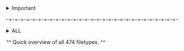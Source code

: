 <details>
<summary>Important</summary>

<details>
<summary></summary>
<br>
Test
</details>


  
  
</details>

-=-=-=-=-=-=-=-=-=-=-=-=-=-=-=-=-=-=-=-=-=-=-=-=-=-=-=-=-=-

<details>
<summary>ALL</summary>
<details>
<summary>- guest -</summary>
<br>
Binary Plist file
https://stackoverflow.com/questions/8856032/reading-binary-plist-files-with-python
</details>

<details>
<summary>0</summary>
<br>
Logs
</details>

<details>
<summary>01a182ccb2848cb61a78ee8edd088b757083200e57</summary>
<br>
PKzip file. Renamed to xxx.pk and extracted businesslinks-0-1.dat.
https://github.com/dragoneyeintel/Magnet-User-Summit-2022-CTF/blob/4c41326d5d62114a9adc2214c351147091231a47/Extracted/businesslinks-0-1.dat
</details>

<details>
<summary>01a7155ea82a8bf70bd52172f2bb095e2c9e56c887</summary>
<br>
PKzip file. Renamed to xxx.pk and extracted businesslinks-0-1.dat.
https://github.com/dragoneyeintel/Magnet-User-Summit-2022-CTF/blob/983da7eb4c75bcfa7891182ba32aa6a65fc80a99/Extracted/businesslinks-0-1(2).dat
</details>

<details>
<summary>01a92869d1a41e895440cc0e4c835997f2a5851643</summary>
<br>
Strings which look like some unknown hashtype
</details>

<details>
<summary>01ac3f2a907c5bff537110a6faea78ff2cf33b42f5</summary>
<br>
PKzip file. Renamed to xxx.pk and extracted DomainShard-0_1_1059816941902528299.dat.
https://github.com/dragoneyeintel/Magnet-User-Summit-2022-CTF/blob/35a79f60998617ff041e7007444588f5dff4ff97/Extracted/DomainShard-0_1_1059816941902528299.dat
Contains similar hash-looking strings as 01a92869d1a41e895440cc0e4c835997f2a5851643 but this file contains one more.
</details>

<details>
<summary>01ae7a0563b667f383ea497cbcdf4224c5630e74fc</summary>
<br>
PKzip file. Renamed to xxx.pk and extracted businesslinks-0-1.dat.
https://github.com/dragoneyeintel/Magnet-User-Summit-2022-CTF/blob/086f986d0efffccf3b51054aeedb2a0045c14aeb/Extracted/businesslinks-0-1(3).dat
</details>

<details>
<summary>01b2a07bb6cb3486cbbd0e80c9a91aa84493d65ec9</summary>
<br>
Some hash format similar to 01a92869d1a41e895440cc0e4c835997f2a5851643.
</details>

<details>
<summary>01b537b2c6c98c9188c1b11ca3d4a2307d75b46e34</summary>
<br>
PKzip file contained DomainShard-0_1_15750228613480693027.dat.
https://github.com/dragoneyeintel/Magnet-User-Summit-2022-CTF/blob/08c98120467246ff69baf77d08108c132a0a8b97/Extracted/DomainShard-0_1_15750228613480693027.dat
</details>

<details>
<summary>01ba6a11deec6671b3d668fa96ef786a0ae88df630</summary>
<br>
PKzip file contained DomainShard-0_1_17814735017227611018.dat.
https://github.com/dragoneyeintel/Magnet-User-Summit-2022-CTF/blob/6ad74d46d44c8ac2ab9d9a10eaee87b5a956461d/Extracted/DomainShard-0_1_17814735017227611018.dat
</details>

<details>
<summary>01cfee36da5707a8f7ab40008f141a32a5a8e2fe06</summary>
<br>
PKzip file. Renamed to xxx.pk and extracted businesslinks-0-1.dat.
https://github.com/dragoneyeintel/Magnet-User-Summit-2022-CTF/blob/9aada1c334666cfa40dc3b8542adc362071258a2/Extracted/businesslinks-0-1(4).dat
</details>

<details>
<summary>01d0f897c670d134a83d2e0fcb81795d1a7da21df1</summary>
<br>
PKzip file. Renamed to xxx.pk and extracted businesslinks-0-1.dat.
https://github.com/dragoneyeintel/Magnet-User-Summit-2022-CTF/blob/0da503f86973f48e89865a51bc8c07dcba6f67ab/Extracted/businesslinks-0-1(5).dat
</details>

<details>
<summary>01d7e1539a0b85895c488c5dbf65e58c0cdaf9ee31</summary>
<br>
Some hash format similar to 01a92869d1a41e895440cc0e4c835997f2a5851643.
</details>

<details>
<summary>01d7ea7f6579bbe3e625320ea604a1dbb55aead9b8</summary>
<br>
PKzip file contained DomainShard-0_1_4193680857992506720.dat.
https://github.com/dragoneyeintel/Magnet-User-Summit-2022-CTF/blob/e060458ce5c1efc560c7c777c8a7ee746957ff71/Extracted/DomainShard-0_1_4193680857992506720.dat
</details>

<details>
<summary>01de14bb3aa450c35d1e56706f7eea2aa7ceb7ab39</summary>
<br>
PKzip file. Renamed to xxx.pk and extracted businesslinks-0-1.dat.
https://github.com/dragoneyeintel/Magnet-User-Summit-2022-CTF/blob/e299951ced2e79ca852377ec48b0abdf70531e56/Extracted/businesslinks-0-1(6).dat
</details>

<details>
<summary>01e8f2ab581d4c5a420a7782abe7fe2d68b1659d55</summary>
<br>
Small list of generic data values.
</details>

<details>
<summary>01ff3bb9cbec32a01757759ca8d2ec2168957028fe</summary>
<br>
PKzip file. Renamed to xxx.pk and extracted businesslinks-0-1.dat.
https://github.com/dragoneyeintel/Magnet-User-Summit-2022-CTF/blob/941fee01aa9bd4a25d3fc28c182e56314ff644d7/Extracted/businesslinks-0-1(7).dat
</details>

<details>
<summary>1</summary>
<br>
account.1 contains string 17768365815 - Referencing Application Support Account
Logs, SQLite3 DB
</details>

<details>
<summary>1-shm</summary>
<br>
MapsSync file with charmaps
</details>

<details>
<summary>1-wal</summary>
<br>
MapsSync file contains some links and map locations.
</details>

<details>
<summary>2</summary>
<br>
Another launchd log.
</details>

<details>
<summary>04cf566da4934537217968e14b093c586133990669</summary>
<br>
dataStore__ATXDataStore
</details>

<details>
<summary>10</summary>
<br>
Binary Plist file.
</details>

<details>
<summary>011e39578862d015cdc6b65244592e2d4e4aeda759</summary>
<br>
PKzip file contains ChatSuggestShard-1-2.dat & ChatSuggestShard-0-2.dat.
https://github.com/dragoneyeintel/Magnet-User-Summit-2022-CTF/blob/2261df43c559d1908f9ed5c1a8223c751d709516/Extracted/ChatSuggestShard-1-2.dat
https://github.com/dragoneyeintel/Magnet-User-Summit-2022-CTF/blob/2261df43c559d1908f9ed5c1a8223c751d709516/Extracted/ChatSuggestShard-0-2.dat
Unknown data format.
</details>

<details>
<summary>11</summary>
<br>
Binary Plist file.
</details>

<details>
<summary>013dae8748a9dc11e0f6c207a694628c57a17b0347</summary>
<br>
PKzip file contains ChatSuggestShard-1-2.dat & ChatSuggestShard-0-2.dat.
https://github.com/dragoneyeintel/Magnet-User-Summit-2022-CTF/blob/3bcfbedcc0bb9370fbc6ee65e18a5ec7027a0c71/Extracted/ChatSuggestShard-0-2(2).dat
https://github.com/dragoneyeintel/Magnet-User-Summit-2022-CTF/blob/3bcfbedcc0bb9370fbc6ee65e18a5ec7027a0c71/Extracted/ChatSuggestShard-1-2(2).dat
</details>

<details>
<summary>013e28d7c44e81f577fdfba10439859f7885a9e137</summary>
<br>
Some hash format similar to 01a92869d1a41e895440cc0e4c835997f2a5851643.
</details>

<details>
<summary>018a3b927103196accdc4986dcc382e20464972d79</summary>
<br>
PKzip file contains ChatSuggestShard-1-2.dat & ChatSuggestShard-0-2.dat.
https://github.com/dragoneyeintel/Magnet-User-Summit-2022-CTF/blob/cce435ad351c774738422306919a4db7d8d88fdd/Extracted/ChatSuggestShard-0-2(3).dat
https://github.com/dragoneyeintel/Magnet-User-Summit-2022-CTF/blob/cce435ad351c774738422306919a4db7d8d88fdd/Extracted/ChatSuggestShard-1-2(3).dat
</details>

<details>
<summary>018a7b6b83c6309c41b6d3da96aa3774e88cee81d6</summary>
<br>
PKzip file contained DomainShard-0_1_9502896460801207076.dat.
https://github.com/dragoneyeintel/Magnet-User-Summit-2022-CTF/blob/8bcafd48ca5643990b866e82b09e51557a3b55fc/Extracted/DomainShard-0_1_9502896460801207076.dat
Some hash format similar to 01a92869d1a41e895440cc0e4c835997f2a5851643.
</details>

<details>
<summary>018f2be55db485ad031f4e01658bce735e222df9d2</summary>
<br>
Some hash format similar to 01a92869d1a41e895440cc0e4c835997f2a5851643.
</details>

<details>
<summary>019bcdbb9094048407bf49d87c5dcdb7f8a0584828</summary>
<br>
PKzip file contained DomainShard-0_1_9316137462197924765.dat.
https://github.com/dragoneyeintel/Magnet-User-Summit-2022-CTF/blob/7c1b0cf9842a26448899d161ed973646a56dd88e/Extracted/DomainShard-0_1_9316137462197924765.dat
Some hash format similar to 01a92869d1a41e895440cc0e4c835997f2a5851643.
</details>

<details>
<summary>66</summary>
<br>
Some journal with the ID 3862409B-690E-4050-8366-17BEA2AA555B.
</details>

<details>
<summary>0125c0b2ccd24579ba2858f289315798ee00b203f1</summary>
<br>
Contained directories. Zipped and uploaded to:
https://github.com/dragoneyeintel/Magnet-User-Summit-2022-CTF/blob/c34b08ee16e2714545e1561019a9e06b351b3481/Extracted/0125c0b2ccd24579ba2858f289315798ee00b203f1.zip
</details>

<details>
<summary>128</summary>
<br>
File with string #IMPOSTOR v001 and unknown data. Amongus?!
</details>

<details>
<summary>0129f8927a29c1a46478e9269e0072cee6f2650b2e</summary>
<br>
PKzip file. Renamed to xxx.pk and extracted businesslinks-0-1.dat.
https://github.com/dragoneyeintel/Magnet-User-Summit-2022-CTF/blob/c2492407bc9d4cebdd8c3b96be2d8e80acc1d645/Extracted/businesslinks-0-1(8).dat
</details>

<details>
<summary>0154ad776c157934833d4a2db8406338e2c3aa1a71</summary>
<br>
PKzip file contains DomainShard-0_1_7780353249969419096.dat. 
https://github.com/dragoneyeintel/Magnet-User-Summit-2022-CTF/blob/7782a39e31fd8fab342bb446ab784bfc2237614f/Extracted/DomainShard-0_1_7780353249969419096.dat
</details>

<details>
<summary>0169f8f53f151460a63088e8b598f2085384fa86b1</summary>
<br>
PKzip file. Renamed to xxx.pk and extracted businesslinks-0-1.dat.
</details>

<details>
<summary>0185d30323756419148e28aa455dcede13720d1a9f</summary>
<br>
PKzip file contains DomainShard-0_1_2445241258109774241.dat.
https://github.com/dragoneyeintel/Magnet-User-Summit-2022-CTF/blob/b988610f0df91bd3529dc56684d0269437256b13/Extracted/DomainShard-0_1_2445241258109774241.dat
</details>

<details>
<summary>0404d6a6feac9c9033b09438bea2d2b23ef9e2dfc5</summary>
<br>
Unknown Data Format.
</details>

<details>
<summary>01197cfdd66349294c4be7ba405805003c5561feca</summary>
<br>
PKzip file contained DomainShard-0_1_14147378989737520402.dat.
https://github.com/dragoneyeintel/Magnet-User-Summit-2022-CTF/blob/623044d7a778e6f0a656e498e83d20345bddc65d/Extracted/DomainShard-0_1_14147378989737520402.dat
</details>

<details>
<summary>01256f67bf8bd8fe34ec322581b81d825de5008888</summary>
<br>
Some hash format similar to 01a92869d1a41e895440cc0e4c835997f2a5851643.
</details>

<details>
<summary>01269aec1979091b3bdd737b4fa0ece8fd846f97db</summary>
<br>
PKzip file. Renamed to xxx.pk and extracted businesslinks-0-1.dat.
</details>

<details>
<summary>01514fe2f4af73f5084c94d696805202595fa49355</summary>
<br>
PKzip file. Renamed to xxx.pk and extracted businesslinks-0-1.dat.
</details>

<details>
<summary>014727dc7648d0e379fa996ca57f8b2b597abb1ca4</summary>
<br>
Some hash format similar to 01a92869d1a41e895440cc0e4c835997f2a5851643.
</details>

<details>
<summary>016368caf4ed6ec90b38c535c84356e8df515e509e</summary>
<br>
PKzip file contains DomainShard-0_1_2445241258109774241.dat.
https://github.com/dragoneyeintel/Magnet-User-Summit-2022-CTF/blob/c6d2020d847f394d523f5ff2cdf6d0d6c2d0898e/Extracted/DomainShard-0_1_15341726279663982934.dat
</details>

<details>
<summary>053846-160</summary>
<br>
Pointing to bundle locations.
</details>

<details>
<summary>084438-1</summary>
<br>
Unknown Data Format.
</details>

<details>
<summary>090831-1364</summary>
<br>
Pointing to locationd bundles and frameworks.
</details>

<details>
<summary>108343-1</summary>
<br>
Unknown Data Format.
</details>

<details>
<summary>0129661ceee244e344b426b1af33969cffb4641420</summary>
<br>
Some hash format similar to 01a92869d1a41e895440cc0e4c835997f2a5851643.
</details>

<details>
<summary>142723-136</summary>
<br>
Pointing to locationd bundles and frameworks.
</details>

<details>
<summary>173934-1</summary>
<br>
Unknown Data Format.
</details>

<details>
<summary>0198867b10efb4d8e8aa0a0c5758a61ed2194efc21</summary>
<br>
PKzip file contains DomainShard-0_1_2568410618508953843.dat.
https://github.com/dragoneyeintel/Magnet-User-Summit-2022-CTF/blob/161ba3ad95ef5ce49c66e0fdc9112549641e96f0/Extracted/DomainShard-0_1_2568410618508953843.dat
</details>

<details>
<summary>234837-14</summary>
<br>
Contains MAC Addreses.
</details>

<details>
<summary>257039-1</summary>
<br>
Contains MAC Addreses.
</details>

<details>
<summary>257239-174</summary>
<br>
Contains MAC Addreses.
</details>

<details>
<summary>271542-72</summary>
<br>
Unknown Data Format.
</details>

<details>
<summary>279693-109</summary>
<br>
Pointing to locationd bundles and frameworks.
</details>

<details>
<summary>321447-43</summary>
<br>
Pointing to locationd bundles and frameworks.
</details>

<details>
<summary>333759-117</summary>
<br>
Pointing to locationd bundles and frameworks.
</details>

<details>
<summary>378768-12</summary>
<br>
Contains MAC Addreses.
</details>

<details>
<summary>389074-16</summary>
<br>
Contains MAC Addreses.
</details>

<details>
<summary>458158-688</summary>
<br>
Pointing to locationd bundles and frameworks.
</details>

<details>
<summary>477703-125</summary>
<br>
Pointing to locationd bundles and frameworks.
</details>

<details>
<summary>579934-27</summary>
<br>
Contains MAC Addreses.
</details>

<details>
<summary>630586-9</summary>
<br>
Unknown Data Format.
</details>

<details>
<summary>723280-2021</summary>
<br>
Pointing to locationd bundles and frameworks.
</details>

<details>
<summary>796170-65</summary>
<br>
Contains MAC Addreses.
</details>

<details>
<summary>961198-3</summary>
<br>
Unknown Data Format.
</details>

<details>
<summary>aac</summary>
<br>
Audio files for Twitter.
</details>

<details>
<summary>acv</summary>
<br>
Filter Assets for Twitter.
</details>

<details>
<summary>aifc</summary>
<br>
Audio files for Signal.
</details>

<details>
<summary>aiff</summary>
<br>
Audio files for Water Sort Puzzle, Books, and Twitter
</details>

<details>
<summary>airdrop_dbv4</summary>
<br>
Unkown Data Format.
</details>

<details>
<summary>analytics</summary>
<br>
Binary Plist.
</details>

<details>
<summary>analyticsData</summary>
<br>
Raw data for corona.
{"1642803189":"%7B%22tm%22%3A1642803189%2C%22c%22%3A%22US%22%2C%22b%22%3A%22s140229%22%2C%22pl%22%3A%22iOS15%2E0%2E2%22%2C%22w%22%3A2811%2C%22bi%22%3A%22ru%2Eappscraft%2ECollectorGame%22%2C%22i%22%3A19013%2C%22m%22%3A625%2C%22d%22%3A19013%7D","1643827647":"%7B%22tm%22%3A1643827647%2C%22c%22%3A%22US%22%2C%22b%22%3A%22s140229%22%2C%22pl%22%3A%22iOS15%2E0%2E2%22%2C%22w%22%3A2812%2C%22bi%22%3A%22ru%2Eappscraft%2ECollectorGame%22%2C%22i%22%3A19013%2C%22r7%22%3A1%2C%22m%22%3A626%2C%22r1%22%3A1%2C%22d%22%3A19025%7D"}
</details>

<details>
<summary>anon</summary>
<br>
Logs and data. Mentions Verizon.
</details>

<details>
<summary>appremoval</summary>
<br>
App removal protocol files.
</details>

<details>
<summary>archive</summary>
<br>
FaceTime, Phone, and other logs (Binary Plist format)
</details>

<details>
<summary>ast</summary>
<br>
Utilized by Snapchat.
</details>

<details>
<summary>austrip</summary>
<br>
Audio supressor presets.
</details>

<details>
<summary>avl</summary>
<br>
Unkown Data Format. Locationd cache.
</details>

<details>
<summary>b137</summary>
<br>
Unkown Data Format. (Kernel Cache)
</details>

<details>
<summary>b165</summary>
<br>
Unkown Data Format. (Kernel Cache)
</details>

<details>
<summary>backup</summary>
<br>
Unkown Data Format. Binary and Magic Leap maybe?
</details>

<details>
<summary>badgeCounts</summary>
<br>
Binary Plist for gamecenter badges.
</details>

<details>
<summary>bf2-head</summary>
<br>
Unkown Data Format.
</details>

<details>
<summary>bf2-tail</summary>
<br>
Unkown Data Format.
</details>

<details>
<summary>bin</summary>
<br>
Binary Files. Many chess related binaries.
</details>

<details>
<summary>binarycookies</summary>
<br>
Cookies and links. Device IDs 37e77518-7518-1839-39c3-c34541a8f181, 6cfce81a-e81a-1a13-13ef-ef4e029348e1.
</details>

<details>
<summary>binarypb</summary>
<br>
GMail timestamp calculator mapper.
</details>

<details>
<summary>blacklist</summary>
<br>
Locally blacklisted suggestion words possibly.
</details>

<details>
<summary>br</summary>
<br>
Unkown Data Format.
</details>

<details>
<summary>buckets</summary>
<br>
Unkown Data Format.
</details>

<details>
<summary>c3b</summary>
<br>
3D object file. (GeoServices)
</details>

<details>
<summary>c3h</summary>
<br>
3D object file. (GeoServices)
</details>

<details>
<summary>caar</summary>
<br>
Binary Plists.
</details>

<details>
<summary>cache</summary>
<br>
Binary Plist and logs.
</details>

<details>
<summary>cached</summary>
<br>
Generic webpage caching.
</details>

<details>
<summary>cache-shm</summary>
<br>
Unknown Data Format.
</details>

<details>
<summary>cache-wal</summary>
<br>
SQLite Data.
</details>

<details>
<summary>caf</summary>
<br>
Core Audio Format Files, mainly Wire, Signal, Bumble, GMail, some used by IOS.
</details>

<details>
<summary>caml</summary>
<br>
XML properties for weather animations.
</details>

<details>
<summary>car</summary>
<br>
Compiled asset catalogs for each application.
</details>

<details>
<summary>cdm</summary>
<br>
Binary Plist Files.
</details>

<details>
<summary>cer</summary>
<br>
Signal and Reddit certificate files.
</details>

<details>
<summary>cert</summary>
<br>
Apple Voice signing Certifiacte.
</details>

<details>
<summary>cfg</summary>
<br>
Unknown Data Formats.
</details>

<details>
<summary>chrono-timeline</summary>
<br>
Binary Plist Files.
</details>

<details>
<summary>cloudkeychainproxy3</summary>
<br>
Binary Plist File.
</details>

<details>
<summary>cloudphotodb</summary>
<br>
SQLite3 DB.
</details>

<details>
<summary>cloudphotodb-shm</summary>
<br>
Unknown Data Formats.
</details>

<details>
<summary>cloudphotodb-wal</summary>
<br>
Unknown Data Formats.
</details>

<details>
<summary>clsrecord</summary>
<br>
Logs.
</details>

<details>
<summary>cmdsyncagent</summary>
<br>
Binary Plist Files.
</details>

<details>
<summary>cmsketch</summary>
<br>
Unknown Data Formats.
</details>

<details>
<summary>colorboxes</summary>
<br>
Binary Plist Files.
</details>

<details>
<summary>com%2Fprofile_banners%2F1079665371521732608%2F1546248329</summary>
<br>
JFIF image.
https://github.com/dragoneyeintel/Magnet-User-Summit-2022-CTF/blob/95ddcff059870e80b13b1d1adb620a4929eedc60/Extracted/banner.jfif
</details>

<details>
<summary>com%2Fsemantic_core_img%2F1349364783632379904%2FkJiqsw6o%3Fformat%3Djpg%26name%3Dorig</summary>
<br>
JFIF image.
https://github.com/dragoneyeintel/Magnet-User-Summit-2022-CTF/blob/a41f00fbf88a2126f3195d3b3aeabd275667b5ab/Extracted/banner(2).jfif
</details>

<details>
<summary>composermodule</summary>
<br>
Unknown Data Format, all for Snapchat.
</details>

<details>
<summary>config</summary>
<br>
Some Binary Plist files, some XML config files. Contains many tokens and keys.
</details>

<details>
<summary>CoreSuggestions</summary>
<br>
Binary Plist Files.
</details>

<details>
<summary>coretelephony</summary>
<br>
Binary Plist Files.
</details>

<details>
<summary>corona-archive</summary>
<br>
Unknown file (magic bits "rac") for Collector application.
</details>

<details>
<summary>counters</summary>
<br>
Binary Plist File.
</details>

<details>
<summary>counts</summary>
<br>
Raw data and Binary Plist.
</details>

<details>
<summary>cpbitmap</summary>
<br>
Bitmap Files.
</details>

<details>
<summary>crc</summary>
<br>
In Documents and GeoPolygonDataAssets. 
</details>

<details>
<summary>crt</summary>
<br>
Certificates for Signal.
</details>

<details>
<summary>csl</summary>
<br>
Generic data.
</details>

<details>
<summary>css</summary>
<br>
Default Stylesheets.
</details>

<details>
<summary>csstore</summary>
<br>
Applinks and interesting strings.
</details>

<details>
<summary>csv</summary>
<br>
Battery Data.
</details>

<details>
<summary>ctrl</summary>
<br>
Binary Plist.
</details>

<details>
<summary>current</summary>
<br>
Discord Session Info
</details>

<details>
<summary>dat</summary>
<br>
Data. Some Binary Plist, some cleartext, some SQLite3, and some Unknown.
</details>

<details>
<summary>data</summary>
<br>
Data. Some Binary Plist, some cleartext, some SQLite3, and some Unknown.
</details>

<details>
<summary>database</summary>
<br>
SQLite3 DB.
</details>

<details>
<summary>dat-shm</summary>
<br>
Unknown Data Format.
</details>

<details>
<summary>dat-wal</summary>
<br>
Unknown Data Format.
</details>

<details>
<summary>db</summary>
<br>
Some Plist, some SQLite3 DB.
</details>

<details>
<summary>db-journal</summary>
<br>
Size 0
</details>

<details>
<summary>db-lock</summary>
<br>
Size 0
</details>

<details>
<summary>db-shm</summary>
<br>
Unknown Data Format.
</details>

<details>
<summary>db-wal</summary>
<br>
Unknown Data Format.
</details>

<details>
<summary>default</summary>
<br>
Logging/default.
</details>

<details>
<summary>defaults</summary>
<br>
Defualt XML options.
</details>

<details>
<summary>deflate</summary>
<br>
Unknown Data Format.
</details>

<details>
<summary>der</summary>
<br>
Certificates for Chess, Signal, Snapchat, Amplitude, library.
</details>

<details>
<summary>desdata</summary>
<br>
Data (Binary Plist) mapped to certs, one not size 0.
</details>

<details>
<summary>dfu</summary>
<br>
Unknown Data Format. Apple certificate appears near bottom.
</details>

<details>
<summary>DiagnosticExtension</summary>
<br>
Apple podcast extension.
</details>

<details>
<summary>dict</summary>
<br>
Siri translation hotfix. Interesting data.
</details>

<details>
<summary>directoryStoreFile</summary>
<br>
Unknown Data Format.
</details>

<details>
<summary>dnn</summary>
<br>
DotNetNuke Files.
</details>

<details>
<summary>doc</summary>
<br>
Unknown Data Format.
</details>

<details>
<summary>docobjects</summary>
<br>
SQLite3 DBs.
</details>

<details>
<summary>docobjects-shm</summary>
<br>
Unknown Data Format.
</details>

<details>
<summary>docobjects-wal</summary>
<br>
Unknown Data Format.
</details>

<details>
<summary>dspg</summary>
<br>
Reverb Suppressor data.
</details>

<details>
<summary>dyld4</summary>
<br>
Unknown Data Format.
</details>

<details>
<summary>DynamiteClientState</summary>
<br>
Size 0.
</details>

<details>
<summary>enc</summary>
<br>
Binary Plist.
</details>

<details>
<summary>enh</summary>
<br>
Java encoded DFILEs.
</details>

<details>
<summary>entitlements</summary>
<br>
GMail app associations.
</details>

<details>
<summary>EPSQL</summary>
<br>
SQLite3.
</details>

<details>
<summary>EPSQL-shm</summary>
<br>
Unknown Data Format.
</details>

<details>
<summary>EPSQL-wal</summary>
<br>
Unknown Data Format.
</details>

<details>
<summary>event</summary>
<br>
Binary Plist, event logging.
</details>

<details>
<summary>execution</summary>
<br>
Binary Plist.
</details>

<details>
<summary>fdt</summary>
<br>
Some DB with famous individuals and actors.
</details>

<details>
<summary>fdx</summary>
<br>
Unknown Data Format.
</details>

<details>
<summary>finishedPMUFaultHandling</summary>
<br>
Size 0.
</details>

<details>
<summary>finishedThisBoot</summary>
<br>
Size 0.
</details>

<details>
<summary>firstlaunch</summary>
<br>
Size 0.
</details>

<details>
<summary>fnm</summary>
<br>
Unknown Data Format.
</details>

<details>
<summary>fplshader</summary>
<br>
Textures Shaded.
</details>

<details>
<summary>fraghandler</summary>
<br>
Binary Plist.
</details>

<details>
<summary>fragment</summary>
<br>
Shading code.
</details>

<details>
<summary>framed</summary>
<br>
Blizzard framed data "patrick_bentl22Z$CEEC0393-C430-4B31-B44D-D2E3DA9F4F34".
</details>

<details>
<summary>fsh</summary>
<br>
Measuring/Snapchat graphics.
</details>

<details>
<summary>fst</summary>
<br>
Siri dictation.
</details>

<details>
<summary>geometry</summary>
<br>
Measuring/Snapchat graphics.
</details>

<details>
<summary>gif</summary>
<br>
Reddit, Twitter gifs (Anime Girl). Generic Chess app searching gifs.
</details>

<details>
<summary>gkpix</summary>
<br>
GameKit avatar img. (PNG)
https://github.com/dragoneyeintel/Magnet-User-Summit-2022-CTF/blob/9fc8a3e7cda0346c9c330bda3150e3bdf499f86e/Extracted/monogram-128@2x~iphone.png
https://github.com/dragoneyeintel/Magnet-User-Summit-2022-CTF/blob/9fc8a3e7cda0346c9c330bda3150e3bdf499f86e/Extracted/monogram-256@2x~iphone.png
</details>

<details>
<summary>glsl</summary>
<br>
GL shading files.
</details>

<details>
<summary>Gmail</summary>
<br>
Just the ID FDF8F6B2-01A2-48D3-8488-57F80ACA3716.
</details>

<details>
<summary>gpx</summary>
<br>
Waypoint marker generator (XML).
gpxgenerator.com
</details>

<details>
<summary>grwl</summary>
<br>
Unknown Data Format.
</details>

<details>
<summary>grwvel</summary>
<br>
Unknown Data Format.
</details>

<details>
<summary>gz</summary>
<br>
gz archives. One corrupted archive.
https://github.com/dragoneyeintel/Magnet-User-Summit-2022-CTF/blob/0e8b04bd9ed408e347371a3bd46399edd6652ae9/Extracted/ExtractedGZ.zip
</details>

<details>
<summary>hdr</summary>
<br>
Default Siri configs.
</details>

<details>
<summary>header</summary>
<br>
Unknown Data Format.
</details>

<details>
<summary></summary>
<br>
Binary Plist.
</details>

<details>
<summary>HEIC</summary>
<br>
HEIC images. Contain imgs of woods, starwars helmet, and building.
</details>

<details>
<summary>hfd</summary>
<br>
Unknown Data Format.
</details>

<details>
<summary>hfd-wal</summary>
<br>
Unknown Data Format.
</details>

<details>
<summary>htbl</summary>
<br>
Unknown Data Format.
</details>

<details>
<summary>htm</summary>
<br>
Query buttons.
</details>

<details>
<summary>html</summary>
<br>
HTML files (mostly just templates and terms & conditions.
</details>

<details>
<summary>icns</summary>
<br>
Apple Icon Format. Converted to png.
https://github.com/dragoneyeintel/Magnet-User-Summit-2022-CTF/blob/783b9a29fa705572c2e0f807beeb020ab07f52f2/Extracted/DocumentIcon.png
</details>

<details>
<summary>iconconfigpack</summary>
<br>
GeoServices icon config.
</details>

<details>
<summary>icondatapack</summary>
<br>
GeoServices icon data.
</details>

<details>
<summary>iconmappack</summary>
<br>
GeoServices icon map.
</details>

<details>
<summary>id2022-02-10</summary>
<br>
Binary Plist.
</details>

<details>
<summary>id2022-02-11</summary>
<br>
Binary Plist.
</details>

<details>
<summary>ids</summary>
<br>
Unknown Data Format.
</details>

<details>
<summary>idx</summary>
<br>
Unknown Data Format.
</details>

<details>
<summary>img</summary>
<br>
Cached generic png images.
https://github.com/dragoneyeintel/Magnet-User-Summit-2022-CTF/blob/22649acbe283420cf51bbc2f742c30a0bd94bdc8/Extracted/Img2Png.zip
</details>

<details>
<summary>img3</summary>
<br>
Unknown Data Format.
</details>

<details>
<summary>index</summary>
<br>
Unknown Data Format.
</details>

<details>
<summary>indexArrays</summary>
<br>
Unknown Data Format.
</details>

<details>
<summary>indexBigDates</summary>
<br>
Unknown Data Format.
</details>

<details>
<summary>indexCompactDirectory</summary>
<br>
Unknown Data Format.
</details>

<details>
<summary>indexDirectory</summary>
<br>
Unknown Data Format.
</details>

<details>
<summary>indexGroups</summary>
<br>
Unknown Data Format.
</details>

<details>
<summary>indexHead</summary>
<br>
Unknown Data Format.
</details>

<details>
<summary>indexIds</summary>
<br>
Unknown Data Format.
</details>

<details>
<summary>indexPositions</summary>
<br>
Unknown Data Format.
</details>

<details>
<summary>indexPositionTable</summary>
<br>
Unknown Data Format.
</details>

<details>
<summary>indexPostings</summary>
<br>
Unknown Data Format.
</details>

<details>
<summary>indexPostings</summary>
<br>
Unknown Data Format.
</details>

<details>
<summary>indexTermIds</summary>
<br>
Unknown Data Format.
</details>

<details>
<summary>indexUpdates</summary>
<br>
Unknown Data Format.
</details>

<details>
<summary>info</summary>
<br>
io.embrace last session info.
</details>

<details>
<summary>int</summary>
<br>
Num/Wordlist.
</details>

<details>
<summary>intentdefinition</summary>
<br>
Widget intent properties.
</details>

<details>
<summary>IntentsExtension</summary>
<br>
Intent extension "5081193220".
</details>

<details>
<summary>ips</summary>
<br>
Intense logging.
</details>

<details>
<summary>isdata</summary>
<br>
Icon cache data.
</details>

<details>
<summary>ithmb</summary>
<br>
Unknown Data Format.
</details>

<details>
<summary>jetkey</summary>
<br>
Unknown Data Format.
</details>

<details>
<summary>jetpack</summary>
<br>
Unknown Data Format.
</details>

<details>
<summary>jpeg</summary>
<br>
Jpeg images. One points to https://github.com/Syneware/fancy-events. This was an attachment file. Others are generic images.
</details>

<details>
<summary>jpg</summary>
<br>
Many many jpg images.
</details>

<details>
<summary>js</summary>
<br>
JS files.
</details>

<details>
<summary>jsbundle</summary>
<br>
JS bundle.
</details>

<details>
<summary>json</summary>
<br>
Many json files, some containing interesting info.
</details>

<details>
<summary>kb</summary>
<br>
Binary Plist.
</details>

<details>
<summary>keymap</summary>
<br>
KIM file.
</details>

<details>
<summary>keys</summary>
<br>
Key / Binary Plist files.
</details>

<details>
<summary>kgdb</summary>
<br>
SQLite3 DBs.
</details>

<details>
<summary>kgdb-shm</summary>
<br>
Unknown Data Format.
</details>

<details>
<summary>kgdb-wal</summary>
<br>
Unknown Data Format.
</details>

<details>
<summary>ktx</summary>
<br>
ktx snapshot files. May be able to compress to png with PVRTexTool. 
</details>

<details>
<summary>kvcache</summary>
<br>
Size 0.
</details>

<details>
<summary>last</summary>
<br>
Binary Plist.
</details>

<details>
<summary>launch</summary>
<br>
Size 0.
</details>

<details>
<summary>list</summary>
<br>
Encoded list files.
</details>

<details>
<summary>listUnsubscribeInfo</summary>
<br>
Binary Plist.
</details>

<details>
<summary>lite_diag</summary>
<br>
Binary Plist.
</details>

<details>
<summary>lns</summary>
<br>
Linkstash files.
</details>

<details>
<summary>loc</summary>
<br>
Unknown Data Format.
</details>

<details>
<summary>localstorage</summary>
<br>
SQLite and Binary Plist format local storage.
</details>

<details>
<summary>localstorage-shm</summary>
<br>
Unknown Data Format.
</details>

<details>
<summary>localstorage-wal</summary>
<br>
Unknown Data Format.
</details>

<details>
<summary>locations</summary>
<br>
Binary Plist.
</details>

<details>
<summary>lock</summary>
<br>
Size 0.
</details>

<details>
<summary>log</summary>
<br>
A number of logs.
</details>

<details>
<summary>lstm</summary>
<br>
Wordlists.
</details>

<details>
<summary>lullmodel</summary>
<br>
Unknown Data Format.
</details>

<details>
<summary>lzfse</summary>
<br>
Data.
</details>

<details>
<summary>m4a</summary>
<br>
Generic audio file(s).
</details>

<details>
<summary>m4r</summary>
<br>
Generic audio file(s).
</details>

<details>
<summary>mail</summary>
<br>
Binary Plist.
</details>

<details>
<summary>map</summary>
<br>
Unknown Data Format.
</details>

<details>
<summary>Maps</summary>
<br>
Binary Plist.
</details>

<details>
<summary>mapsdata</summary>
<br>
Binary Plist.
</details>

<details>
<summary>materialrecipe</summary>
<br>
Weather graphics XML files.
</details>

<details>
<summary>md</summary>
<br>
License File.
</details>

<details>
<summary>mdl</summary>
<br>
Phone transportation layer info.
</details>

<details>
<summary>mdplist</summary>
<br>
Unknown Data Format.
</details>

<details>
<summary>memgraph</summary>
<br>
Binary Plist.
</details>

<details>
<summary>mesh</summary>
<br>
Graphics meshing.
</details>

<details>
<summary>messages</summary>
<br>
Binary Plist.
</details>

<details>
<summary>meta</summary>
<br>
Binary Plist.
</details>

<details>
<summary>metadata</summary>
<br>
Binary Plist.
</details>

<details>
<summary>metal</summary>
<br>
Snapchat code.
</details>

<details>
<summary>metallib</summary>
<br>
Snapchat code.
</details>

<details>
<summary>metriclog</summary>
<br>
Logging.
</details>

<details>
<summary>migrated</summary>
<br>
Size 0.
</details>

<details>
<summary>model</summary>
<br>
Small list of data.
</details>

<details>
<summary>mom</summary>
<br>
Binary Plist.
</details>

<details>
<summary>mov</summary>
<br>
MOV video files. Three of the mov files are parts of live images. They have been converted to mp4 and uploaded.
https://github.com/dragoneyeintel/Magnet-User-Summit-2022-CTF/blob/d8d17c0b214ce56c747860622dd389a04692a358/Extracted/IMG_0002.MOV.mp4
https://github.com/dragoneyeintel/Magnet-User-Summit-2022-CTF/blob/2bfb97896ae909323e6975ae9ac42be3c4ce0fe9/Extracted/IMG_0010.MOV.mp4
https://github.com/dragoneyeintel/Magnet-User-Summit-2022-CTF/blob/d8d17c0b214ce56c747860622dd389a04692a358/Extracted/cplAX+3k7HgYFoRvckKira7ODHj5GLy.mp4
</details>

<details>
<summary>mp3</summary>
<br>
Generic audio files.
</details>

<details>
<summary>mp4</summary>
<br>
MP4 video files. Some interesting ones of a switch game and memes.
</details>

<details>
<summary>ms</summary>
<br>
Unknown Data Format.
</details>

<details>
<summary>mscrasheslogbuffer</summary>
<br>
Size 0.
</details>

<details>
<summary>name</summary>
<br>
Size 0.
</details>

<details>
<summary>net</summary>
<br>
Graphics data.
</details>

<details>
<summary>nib</summary>
<br>
Nib archives.
</details>

<details>
<summary>nlmodel</summary>
<br>
Binary Plist.
</details>

<details>
<summary>nnet</summary>
<br>
Networking Data.
</details>

<details>
<summary>noSplice</summary>
<br>
Networking Data.
</details>

<details>
<summary>NotificationData</summary>
<br>
Binary Plist.
</details>

<details>
<summary>nvd</summary>
<br>
Unknown Data Format.
</details>

<details>
<summary>nvm</summary>
<br>
Unknown Data Format.
</details>

<details>
<summary>offline</summary>
<br>
Binary Plist.
</details>

<details>
<summary>offsets</summary>
<br>
Unknown Data Format.
</details>

<details>
<summary>omo</summary>
<br>
Mom v2.
</details>

<details>
<summary>open</summary>
<br>
Logging.
</details>

<details>
<summary>otf</summary>
<br>
Fonts.
</details>

<details>
<summary>out</summary>
<br>
Unknown Data Format.
</details>

<details>
<summary>parameterGroup</summary>
<br>
Books parameters.
</details>

<details>
<summary>path</summary>
<br>
Binary Plist.
</details>

<details>
<summary>Patrick01627276-664494319210515</summary>
<br>
Binary Plist.
</details>

<details>
<summary>pb</summary>
<br>
Unknown format, keys & logging info.
</details>

<details>
<summary>pbd</summary>
<br>
Keys & logging info.
</details>

<details>
<summary>pem</summary>
<br>
Certificates.
</details>

<details>
<summary>persistence</summary>
<br>
Twuitter traffic conrtol.
</details>

<details>
<summary>plist</summary>
<br>
Binary Plist.
</details>

<details>
<summary>plj</summary>
<br>
Binary Plist.
</details>

<details>
<summary>plplist</summary>
<br>
Siri-related data.
</details>

<details>
<summary>PLSQL</summary>
<br>
SQLite3 Data.
</details>

<details>
<summary>PLSQL-shm</summary>
<br>
Unknown Data Format.
</details>

<details>
<summary>PLSQL-wal</summary>
<br>
Unknown Data Format.
</details>

<details>
<summary>png</summary>
<br>
Images. Many many images.
</details>

<details>
<summary>pnr</summary>
<br>
Unknown Data Format. Some type of logging.
</details>

<details>
<summary>pnrs</summary>
<br>
Unknown Data Format. Some type of logging.
</details>

<details>
<summary>PodcastsProductPageExtension</summary>
<br>
Plist.
</details>

<details>
<summary>ppkg</summary>
<br>
Provisioning files.
</details>

<details>
<summary>private</summary>
<br>
github "wireapp/wire-ios-testing" ~> 27.0.0
</details>

<details>
<summary>ProactiveAppPrediction</summary>
<br>
Unknown Data Format.
</details>

<details>
<summary>propstrip</summary>
<br>
Reverb Suppressor.
</details>

<details>
<summary>Protected</summary>
<br>
Binary Plist.
</details>

<details>
<summary>psh</summary>
<br>
DFile.
</details>

<details>
<summary>puzzle</summary>
<br>
Binary Plist.
</details>
  
<details>
<summary>py</summary>
<br>
Google translation api call.
</details>

<details>
<summary>qjsb</summary>
<br>
Code for QJS.
</details>

<details>
<summary>QuickLookExtension</summary>
<br>
Appdata.
</details>

<details>
<summary>recap</summary>
<br>
Binary Plist.
</details>

<details>
<summary>recents</summary>
<br>
Binary Plist.
</details>

<details>
<summary>record</summary>
<br>
Binary Plist.
</details>

<details>
<summary>resolved</summary>
<br>
github "wireapp/ocmock" "v3.4.3_xcframework"
github "wireapp/wire-ios-system" "36.0.0"
github "wireapp/wire-ios-testing" "27.0.0"
github "wireapp/wire-ios-utilities" "44.0.0"
</details>

<details>
<summary>resource</summary>
<br>
FMOD Sample Bank file. Extract audio with http://aezay.dk/aezay/fsbextractor/ did not work maybe not just FSB.
</details>

<details>
<summary>responses</summary>
<br>
Binary Plist.
</details>

<details>
<summary>rsp</summary>
<br>
Unity project log.
</details>

<details>
<summary>rtf</summary>
<br>
Disclamers and legal rich text format.
</details>

  
  
  
<details>
<summary>sbd3</summary>
<br>
Binary Plist.
</details>

<details>
<summary>scn</summary>
<br>
Binary Plist.
</details>

<details>
<summary>sdef</summary>
<br>
XML pointing to MobileStore password file.
</details>

<details>
<summary>seed</summary>
<br>
Unknown Data Format.
</details>

<details>
<summary>sent</summary>
<br>
Raw corona data.
</details>

<details>
<summary>ser</summary>
<br>
Binary Plist.
</details>

<details>
<summary>session</summary>
<br>
Logs.
</details>

<details>
<summary>sh</summary>
<br>
Mapbox bash script.
</details>

<details>
<summary>shadow</summary>
<br>
Unknown Data Format.
</details>

<details>
<summary>shadowIndexArrays</summary>
<br>
Unknown Data Format.
</details>

<details>
<summary>shadowIndexCompactDirectory</summary>
<br>
Unknown Data Format.
</details>

<details>
<summary>shadowIndexDirectory</summary>
<br>
Unknown Data Format.
</details>

<details>
<summary>shadowIndexGroups</summary>
<br>
Unknown Data Format.
</details>

<details>
<summary>shadowIndexHead</summary>
<br>
Unknown Data Format.
</details>

<details>
<summary>shadowIndexPositionTable</summary>
<br>
Unknown Data Format.
</details>

<details>
<summary>shadowIndexTermIds</summary>
<br>
Unknown Data Format.
</details>

<details>
<summary>shape</summary>
<br>
Graphics shapes.
</details>

<details>
<summary>SharingExtension</summary>
<br>
Notes sharing extension, plist.
</details>

<details>
<summary>shutdown</summary>
<br>
Size 0.
</details>

<details>
<summary>si</summary>
<br>
Logging, java and IOS info.
</details>

<details>
<summary>sidb</summary>
<br>
Unknown Data Format.
</details>

<details>
<summary>sidf</summary>
<br>
Unknown Data Format.
</details>

<details>
<summary>sidt</summary>
<br>
Unknown Data Format.
</details>

<details>
<summary>sidv</summary>
<br>
Unknown Data Format.
</details>

<details>
<summary>signature</summary>
<br>
Unknown Data Format.
</details>

<details>
<summary>sinf</summary>
<br>
Unknown Data Format. Contains application info and Full name.
</details>

<details>
<summary>sisb</summary>
<br>
Unknown Data Format.
</details>

<details>
<summary>sisv</summary>
<br>
Unknown Data Format.
</details>

<details>
<summary>snapshot</summary>
<br>
Raw snapshots.
</details>

<details>
<summary>SpotlightIndexExtension</summary>
<br>
Voice,podcast,notes extensions.
</details>

<details>
<summary>sql</summary>
<br>
Raw sql creation script and SQLite3 DBs.
</details>

<details>
<summary>sql3</summary>
<br>
SQLite3 DB.
</details>

<details>
<summary>sqlite</summary>
<br>
SQLite (mostly v3) DBs.
</details>

<details>
<summary>sqlite3</summary>
<br>
SQLite3 DBs.
</details>

<details>
<summary>sqlite3-shm</summary>
<br>
Unknown Data Format.
</details>

<details>
<summary>sqlite3-wal</summary>
<br>
Unknown Data Format.
</details>

<details>
<summary>sqlitedb</summary>
<br>
SQLite3 DBs.
</details>

<details>
<summary>sqlitedb-shm</summary>
<br>
Unknown Data Format.
</details>

<details>
<summary>sqlitedb-wal</summary>
<br>
Unknown Data Format.
</details>

<details>
<summary>sqlite-shm</summary>
<br>
Unknown Data Format.
</details>

<details>
<summary>sqlite-sqlite</summary>
<br>
SQLite3 DB.
</details>

<details>
<summary>sqlite-sqlite-shm</summary>
<br>
Unknown Data Format.
</details>

<details>
<summary>sqlite-sqlite-wal</summary>
<br>
Unknown Data Format.
</details>

<details>
<summary>sqlite-wal</summary>
<br>
Unknown Data Format.
</details>

<details>
<summary>sql-shm</summary>
<br>
Unknown Data Format.
</details>

<details>
<summary>sql-wal</summary>
<br>
Unknown Data Format.
</details>

<details>
<summary>StackIntelligence</summary>
<br>
Unknown Data Format.
</details>

<details>
<summary>state</summary>
<br>
Logging & Binaey Plists.
</details>

<details>
<summary>storage</summary>
<br>
Binary Plist.
</details>

<details>
<summary>store</summary>
<br>
SQLite3 DB.
</details>

<details>
<summary>storedata</summary>
<br>
SQLite3 DB.
</details>

<details>
<summary>storedata-shm</summary>
<br>
Unknown Data Format.
</details>

<details>
<summary>storedata-wal</summary>
<br>
Unknown Data Format.
</details>

<details>
<summary>storekit</summary>
<br>
Storekit configuration.
</details>

<details>
<summary>store-shm</summary>
<br>
Unknown Data Format.
</details>

<details>
<summary>store-wal</summary>
<br>
Unknown Data Format.
</details>

<details>
<summary>storyboard</summary>
<br>
Interface builder.
</details>

<details>
<summary>strings</summary>
<br>
Binary Plist Files.
</details>

<details>
<summary>stringsdict</summary>
<br>
Binary Plist Files.
</details>

<details>
<summary>styl</summary>
<br>
STYL sheets.
</details>

<details>
<summary>suggestions</summary>
<br>
Binary Plist Files.
</details>

<details>
<summary>sui</summary>
<br>
Unknown Data Format.
</details>

<details>
<summary>supf</summary>
<br>
Contains certificates.
</details>

<details>
<summary>supp</summary>
<br>
Contains certificates.
</details>

<details>
<summary>supx</summary>
<br>
Unknown Data Format.
</details>

<details>
<summary>svg</summary>
<br>
Logos, mainly emojis.
</details>

<details>
<summary>symmap</summary>
<br>
Unknown Data Format (QSR_SYM_V000).
</details>

<details>
<summary>synced</summary>
<br>
Analytics and logs.
</details>

<details>
<summary>SyncedTabs</summary>
<br>
Binary Plist.
</details>

<details>
<summary>tab</summary>
<br>
Country codes and zone ranges.
</details>

<details>
<summary>tbin</summary>
<br>
Unknown Data Format.
</details>

<details>
<summary>tbl</summary>
<br>
Unknown Data Format.
</details>

<details>
<summary>test</summary>
<br>
Generic raw data.
</details>

<details>
<summary>tgfc</summary>
<br>
Saturation & Contrast.
</details>

<details>
<summary>THM</summary>
<br>
Exif data.
</details>

<details>
<summary>threadinfo</summary>
<br>
Binary Plist.
</details>

<details>
<summary>thw</summary>
<br>
Raw data.
</details>

<details>
<summary>tiff</summary>
<br>
Some generic images and an image preview.
</details>

<details>
<summary>tim</summary>
<br>
Wordlist.
</details>

<details>
<summary>timestamp</summary>
<br>
Last in foreground timestamp.
</details>

<details>
<summary>timesync</summary>
<br>
Unknown Data Format.
</details>

<details>
<summary>TimeToLeaveRefresh</summary>
<br>
Binary Plist.
</details>

<details>
<summary>tip</summary>
<br>
Unknown Data Format.
</details>

<details>
<summary>tipsd</summary>
<br>
Binary Plist.
</details>

<details>
<summary>tmp</summary>
<br>
Temp files and downloads.
</details>

<details>
<summary>tmpl</summary>
<br>
HTML Templates.
</details>

<details>
<summary>tok</summary>
<br>
Size 0.
</details>

<details>
<summary>token</summary>
<br>
Binary Plist.
</details>

<details>
<summary>tpkg</summary>
<br>
TPKG config files.
</details>

<details>
<summary>tracev3</summary>
<br>
Logging.
</details>

<details>
<summary>tracker-info</summary>
<br>
Unknown Data Format.
</details>

<details>
<summary>triald</summary>
<br>
Triald logging.
</details>

<details>
<summary>trie</summary>
<br>
Unknown Data Format.
</details>

<details>
<summary>triemap</summary>
<br>
Char & Word maps.
</details>

<details>
<summary>tsm</summary>
<br>
Unknown Data Format.
</details>

<details>
<summary>tsv</summary>
<br>
Generic tab separated values.
</details>

<details>
<summary>ttf</summary>
<br>
Font files.
</details>

<details>
<summary>tvd</summary>
<br>
Unknown Data Format.
</details>

<details>
<summary>tvx</summary>
<br>
Unknown Data Format.
</details>

<details>
<summary>txt</summary>
<br>
Text files.0
</details>

<details>
<summary>unit</summary>
<br>
Unknown Data Format.
</details>

<details>
<summary>unity3d</summary>
<br>
Unity FS.
</details>

<details>
<summary>Unprotected</summary>
<br>
Binary Plist.
</details>

<details>
<summary>updates</summary>
<br>
Null.
</details>

<details>
<summary>urls</summary>
<br>
Image urls.
</details>

<details>
<summary>UserRequests</summary>
<br>
Binary Plist.
</details>

<details>
<summary>userStore</summary>
<br>
Unknown Data Format.
</details>

<details>
<summary>uuid</summary>
<br>
Unknown Data Format.
</details>

<details>
<summary>vecs</summary>
<br>
Unknown Data Format.
</details>

<details>
<summary>vipsenders</summary>
<br>
Binary Plist.
</details>

<details>
<summary>voc</summary>
<br>
DFILE.
</details>

<details>
<summary>vocab</summary>
<br>
User vocab.
</details>

<details>
<summary>vsh</summary>
<br>
Graphics coordination code.
</details>

<details>
<summary>w</summary>
<br>
Java related info.
</details>

<details>
<summary>wav</summary>
<br>
Generic audio files.
</details>

<details>
<summary>weather</summary>
<br>
Binary Plist.
</details>

<details>
<summary>webarchive</summary>
<br>
Binary Plist.
</details>

<details>
<summary>webp</summary>
<br>
WEBP images mostly generic  one of leo from matrix.
</details>

<details>
<summary>weights</summary>
<br>
Raw data, shit crashed notepad++.
</details>

<details>
<summary>whitelist</summary>
<br>
Whitelisted apple services.
</details>

<details>
<summary>WidgetExtension</summary>
<br>
Notes extension.
</details>

<details>
<summary>wiredatabase</summary>
<br>
SQLite3 DB.
</details>

<details>
<summary>wiredatabase-shm</summary>
<br>
Unknown Data Format.
</details>

<details>
<summary>wiredatabase-wal</summary>
<br>
Unknown Data Format.
</details>

<details>
<summary>witness</summary>
<br>
Timestamp.
</details>

<details>
<summary>woa_wa_getBag_ix=2</summary>
<br>
Keys, signature, & bag.
</details>

<details>
<summary>woff2</summary>
<br>
Font Files.
</details>

<details>
<summary>wordmap</summary>
<br>
Unknown Data Format.
</details>

<details>
<summary>xcent</summary>
<br>
Bumble application identifier.
</details>

<details>
<summary>xhtml</summary>
<br>
Generic viewport.
</details>

<details>
<summary>xid</summary>
<br>
Unknown Data Format.
</details>

<details>
<summary>xml</summary>
<br>
XML files.
</details>

<details>
<summary>xsl</summary>
<br>
XSL Stylesheet.
</details>

<details>
<summary>xx</summary>
<br>
Chess data.
</details>

<details>
<summary>yaml</summary>
<br>
Translation config.
</details>

<details>
<summary>zip</summary>
<br>
Applications and themes.
</details>

</details>

^^ Quick overview of all 474 filetypes. ^^
